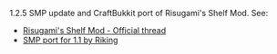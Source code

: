
1.2.5 SMP update and CraftBukkit port of Risugami's Shelf Mod. See:

* [Risugami's Shelf Mod - Official thread](http://www.minecraftforum.net/topic/75440-v125-risugamis-mods-everything-updated/)
* [SMP port for 1.1 by Riking](http://www.minecraftforum.net/topic/946805-11risugamis-shelves-for-multiplayer/) 


